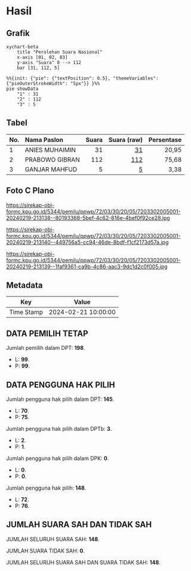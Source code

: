 # Hasil

## Grafik

```mermaid
xychart-beta
    title "Perolehan Suara Nasional"
    x-axis [01, 02, 03]
    y-axis "Suara" 0 --> 112
    bar [31, 112, 5]
```

```mermaid
%%{init: {"pie": {"textPosition": 0.5}, "themeVariables": {"pieOuterStrokeWidth": "5px"}} }%%
pie showData
    "1" : 31
    "2" : 112
    "3" : 5
```

## Tabel

| No. | Nama Paslon    | Suara | Suara (raw) | Persentase |
|:--- |:-------------- | -----:| -----------:| ----------:|
| 1   | ANIES MUHAIMIN | 31    | [31][p-1]   | 20,95      |
| 2   | PRABOWO GIBRAN | 112   | [112][p-2]  | 75,68      |
| 3   | GANJAR MAHFUD  | 5     | [5][p-3]    | 3,38       |


[p-1]: https://github.com/gigit-pemilu/pemilu-2024/blob/main/pilpres/hitung-suara/sub/72-sulawesi-tengah/sub/03-donggala/sub/30-sojol-utara/sub/2005-bengkoli/sub/001-tps/sub/paslon-1.txt
[p-2]: https://github.com/gigit-pemilu/pemilu-2024/blob/main/pilpres/hitung-suara/sub/72-sulawesi-tengah/sub/03-donggala/sub/30-sojol-utara/sub/2005-bengkoli/sub/001-tps/sub/paslon-2.txt
[p-3]: https://github.com/gigit-pemilu/pemilu-2024/blob/main/pilpres/hitung-suara/sub/72-sulawesi-tengah/sub/03-donggala/sub/30-sojol-utara/sub/2005-bengkoli/sub/001-tps/sub/paslon-3.txt

## Foto C Plano

https://sirekap-obj-formc.kpu.go.id/5344/pemilu/ppwp/72/03/30/20/05/7203302005001-20240219-213138--80193368-5bef-4c62-816e-4bef0f92ce28.jpg

https://sirekap-obj-formc.kpu.go.id/5344/pemilu/ppwp/72/03/30/20/05/7203302005001-20240219-213140--449756a5-cc94-46de-8bdf-f1cf2173d57a.jpg

https://sirekap-obj-formc.kpu.go.id/5344/pemilu/ppwp/72/03/30/20/05/7203302005001-20240219-213139--1faf9361-ca9b-4c86-aac3-9dc1d2c0f005.jpg


## Metadata

| Key        | Value               |
| ---------- | ------------------- |
| Time Stamp | 2024-02-21 10:00:00 |


## DATA PEMILIH TETAP

Jumlah pemilih dalam DPT: **198**.
 * L: **99**.
 * P: **99**.

## DATA PENGGUNA HAK PILIH

Jumlah pengguna hak pilih dalam DPT: **145**.
 * L: **70**.
 * P: **75**.

Jumlah pengguna hak pilih dalam DPTb: **3**.
 * L: **2**.
 * P: **1**.

Jumlah pengguna hak pilih dalam DPK: **0**.
 * L: **0**.
 * P: **0**.

Jumlah pengguna hak pilih: **148**.
 * L: **72**.
 * P: **76**.

## JUMLAH SUARA SAH DAN TIDAK SAH

JUMLAH SELURUH SUARA SAH: **148**.

JUMLAH SUARA TIDAK SAH: **0**.

JUMLAH SELURUH SUARA SAH DAN SUARA TIDAK SAH: **148**.


